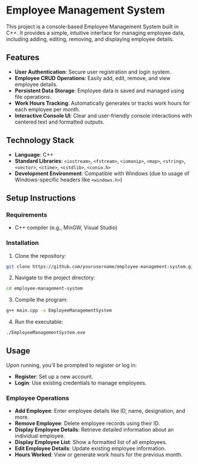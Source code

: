 # Employee Management System

This project is a console-based Employee Management System built in C++. It provides a simple, intuitive interface for managing employee data, including adding, editing, removing, and displaying employee details.

## Features

- **User Authentication**: Secure user registration and login system.
- **Employee CRUD Operations**: Easily add, edit, remove, and view employee details.
- **Persistent Data Storage**: Employee data is saved and managed using file operations.
- **Work Hours Tracking**: Automatically generates or tracks work hours for each employee per month.
- **Interactive Console UI**: Clear and user-friendly console interactions with centered text and formatted outputs.

## Technology Stack

- **Language**: C++
- **Standard Libraries**: `<iostream>`, `<fstream>`, `<iomanip>`, `<map>`, `<string>`, `<vector>`, `<ctime>`, `<cstdlib>`, `<conio.h>`
- **Development Environment**: Compatible with Windows (due to usage of Windows-specific headers like `<windows.h>`)

## Setup Instructions

### Requirements
- C++ compiler (e.g., MinGW, Visual Studio)

### Installation
1. Clone the repository:
```bash
git clone https://github.com/yourusername/employee-management-system.git
```
2. Navigate to the project directory:
```bash
cd employee-management-system
```
3. Compile the program:
```bash
g++ main.cpp -o EmployeeManagementSystem
```
4. Run the executable:
```bash
./EmployeeManagementSystem.exe
```

## Usage

Upon running, you'll be prompted to register or log in:

- **Register**: Set up a new account.
- **Login**: Use existing credentials to manage employees.

### Employee Operations

- **Add Employee**: Enter employee details like ID, name, designation, and more.
- **Remove Employee**: Delete employee records using their ID.
- **Display Employee Details**: Retrieve detailed information about an individual employee.
- **Display Employee List**: Show a formatted list of all employees.
- **Edit Employee Details**: Update existing employee information.
- **Hours Worked**: View or generate work hours for the previous month.

